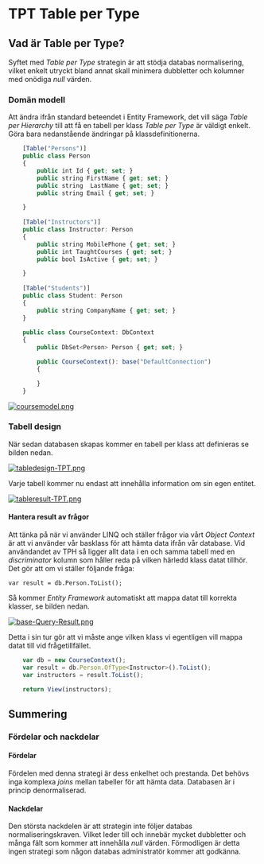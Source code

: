 # TPT Table per Type
## Vad är Table per Type?
Syftet med *Table per Type* strategin är att stödja databas  normalisering, vilket enkelt utryckt bland annat skall minimera dubbletter och kolumner med onödiga *null* värden.

### Domän modell

Att ändra ifrån standard beteendet i Entity Framework, det vill säga *Table per Hierarchy* till att få en tabell per klass *Table per Type* är väldigt enkelt. Göra bara nedanstående ändringar på klassdefinitionerna.

```javascript
    [Table("Persons")]
    public class Person
    {
        public int Id { get; set; }
        public string FirstName { get; set; }
        public string  LastName { get; set; }
        public string Email { get; set; }

    }
    
    [Table("Instructors")]
    public class Instructor: Person
    {
        public string MobilePhone { get; set; }
        public int TaughtCourses { get; set; }
        public bool IsActive { get; set; }

    }
    
    [Table("Students")]
    public class Student: Person
    {
        public string CompanyName { get; set; }
    }
    
    public class CourseContext: DbContext
    {
        public DbSet<Person> Person { get; set; }

        public CourseContext(): base("DefaultConnection")
        {

        }
    }
```
[![coursemodel.png](https://i.postimg.cc/ZqZrchHx/coursemodel.png)](https://postimg.cc/5X7Y4TZX)

### Tabell design

När sedan databasen skapas kommer en tabell per klass att definieras se bilden nedan.

[![tabledesign-TPT.png](https://i.postimg.cc/rmYd46zj/tabledesign-TPT.png)](https://postimg.cc/CBkLyQGn)

Varje tabell kommer nu endast att innehålla information om sin egen entitet.

[![tableresult-TPT.png](https://i.postimg.cc/v8rFDrjg/tableresult-TPT.png)](https://postimg.cc/QVdnyTjh)

#### Hantera result av frågor
Att tänka på när vi använder LINQ och ställer frågor via vårt *Object Context* är att vi använder vår basklass för att hämta data ifrån vår database. Vid användandet av TPH så ligger allt data i en och samma tabell med en *discriminator* kolumn som håller reda på vilken härledd klass datat tillhör. Det gör att om vi ställer följande fråga:
 ```
 var result = db.Person.ToList();
 ```
 Så kommer *Entity Framework* automatiskt att mappa datat till korrekta klasser, se bilden nedan.
 
[![base-Query-Result.png](https://i.postimg.cc/pr1W1Dqz/base-Query-Result.png)](https://postimg.cc/H8X1r7Gk)

Detta i sin tur gör att vi måste ange vilken klass vi egentligen vill mappa datat till vid frågetillfället.

```javascript
    var db = new CourseContext();
    var result = db.Person.OfType<Instructor>().ToList();
    var instructors = result.ToList();

    return View(instructors);
```
## Summering
### Fördelar och nackdelar
#### Fördelar
Fördelen med denna strategi är dess enkelhet och prestanda. Det behövs inga komplexa *joins* mellan tabeller för att hämta data. Databasen är i princip denormaliserad.
#### Nackdelar
Den största nackdelen är att strategin inte följer databas normaliseringskraven. Vilket leder till och innebär mycket dubbletter och många fält som kommer att innehålla *null* värden. Förmodligen är detta ingen strategi som någon databas administratör kommer att godkänna.
